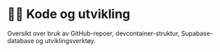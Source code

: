 # 👨‍💻 Kode og utvikling

Oversikt over bruk av GitHub-repoer, devcontainer-struktur, Supabase-database og utviklingsverktøy.
